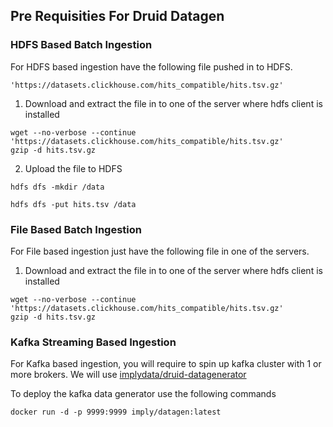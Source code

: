 ## Pre Requisities For Druid Datagen


### HDFS Based Batch Ingestion

For HDFS based ingestion have the following file pushed in to HDFS.
  ```
  'https://datasets.clickhouse.com/hits_compatible/hits.tsv.gz'
  ```
1. Download and extract the file in to one of the server where hdfs client is installed
```
wget --no-verbose --continue 'https://datasets.clickhouse.com/hits_compatible/hits.tsv.gz'
gzip -d hits.tsv.gz
```
2. Upload the file to HDFS
```
hdfs dfs -mkdir /data

hdfs dfs -put hits.tsv /data
```

### File Based Batch Ingestion

For File based ingestion just have the following file in one of the servers.

1. Download and extract the file in to one of the server where hdfs client is installed
```
wget --no-verbose --continue 'https://datasets.clickhouse.com/hits_compatible/hits.tsv.gz'
gzip -d hits.tsv.gz
```

### Kafka Streaming Based Ingestion

For Kafka based ingestion, you will require to spin up kafka cluster with 1 or more brokers.
We will use [implydata/druid-datagenerator](https://github.com/implydata/druid-datagenerator)

To deploy the kafka data generator use the following commands
```
docker run -d -p 9999:9999 imply/datagen:latest
```
